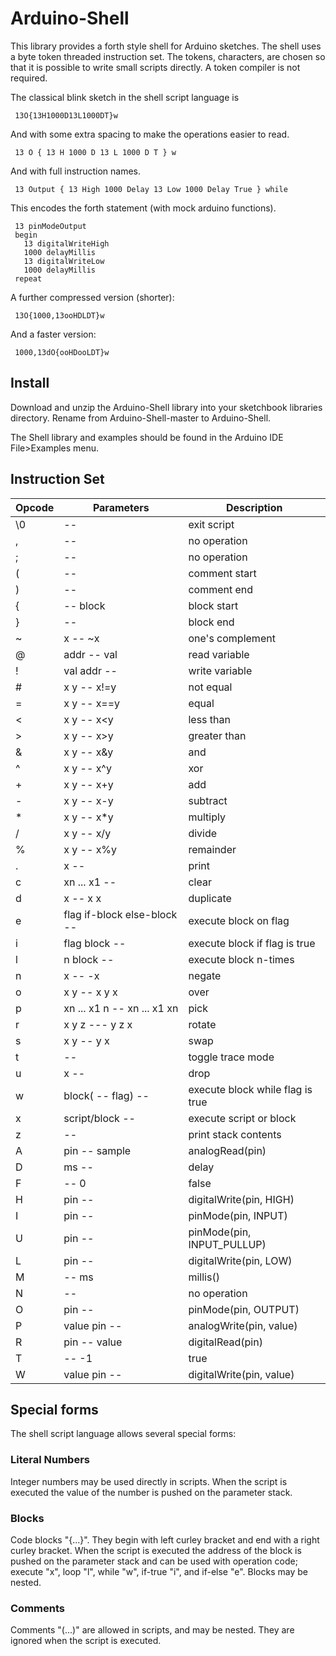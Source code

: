 # Arduino-Shell

This library provides a forth style shell for Arduino
sketches. The shell uses a byte token threaded instruction set. The
tokens, characters, are chosen so that it is possible to write small
scripts directly. A token compiler is not required.

The classical blink sketch in the shell script language is
````
 13O{13H1000D13L1000DT}w
````
And with some extra spacing to make the operations easier to read.
````
 13 O { 13 H 1000 D 13 L 1000 D T } w
````
And with full instruction names.
````
 13 Output { 13 High 1000 Delay 13 Low 1000 Delay True } while
````
This encodes the forth statement (with mock arduino functions).
````
 13 pinModeOutput
 begin
   13 digitalWriteHigh
   1000 delayMillis
   13 digitalWriteLow
   1000 delayMillis
 repeat
````
A further compressed version (shorter):
````
 13O{1000,13ooHDLDT}w
````
And a faster version:
````
 1000,13dO{ooHDooLDT}w
````

## Install

Download and unzip the Arduino-Shell library into your sketchbook
libraries directory. Rename from Arduino-Shell-master to Arduino-Shell.

The Shell library and examples should be found in the Arduino IDE
File>Examples menu.

## Instruction Set

Opcode | Parameters | Description
--------|------------|------------
\0 | -- | exit script
, | -- | no operation
; | -- | no operation
( | -- | comment start
) | -- | comment end
{ | -- block | block start
} | -- | block end
~ | x -- ~x | one's complement
@ | addr -- val | read variable
! | val addr -- | write variable
# | x y -- x!=y | not equal
= | x y -- x==y | equal
< | x y -- x<y | less than
> | x y -- x>y | greater than
& | x y -- x&y | and
^ | x y -- x^y | xor
+ | x y -- x+y | add
- | x y -- x-y | subtract
* | x y -- x*y | multiply
/ | x y -- x/y | divide
% | x y -- x%y | remainder
. | x -- | print
c | xn ... x1 -- | clear
d | x -- x x | duplicate
e | flag if-block else-block -- | execute block on flag
i | flag block -- | execute block if flag is true
l | n block -- | execute block n-times
n | x -- -x | negate
o | x y -- x y x | over
p | xn ... x1 n -- xn ... x1 xn | pick
r | x y z --- y z x | rotate
s | x y -- y x | swap
t | -- | toggle trace mode
u | x -- | drop
w | block( -- flag) -- | execute block while flag is true
x | script/block -- | execute script or block
z | -- | print stack contents
A | pin -- sample | analogRead(pin)
D | ms -- | delay
F | -- 0 | false
H | pin -- | digitalWrite(pin, HIGH)
I | pin -- | pinMode(pin, INPUT)
U | pin -- | pinMode(pin, INPUT_PULLUP)
L | pin -- | digitalWrite(pin, LOW)
M | -- ms | millis()
N | -- | no operation
O | pin -- | pinMode(pin, OUTPUT)
P | value pin -- | analogWrite(pin, value)
R | pin --  value | digitalRead(pin)
T | -- -1 | true
W | value pin -- | digitalWrite(pin, value)

## Special forms

The shell script language allows several special forms:

### Literal Numbers

Integer numbers may be used directly in scripts. When the script is
executed the value of the number is pushed on the parameter stack.

### Blocks

Code blocks "{...}". They begin with left curley bracket and end
with a right curley bracket. When the script is executed the address
of the block is pushed on the parameter stack and can be used with
operation code; execute "x", loop "l", while "w", if-true "i", and
if-else "e". Blocks may be nested.

### Comments

Comments "(...)" are allowed in scripts, and may be nested. They are
ignored when the script is executed.